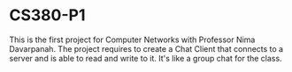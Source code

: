 # CS380-P1

This is the first project for Computer Networks with Professor Nima Davarpanah. The project requires to create a Chat Client that connects to a server and is able to read and write to it. It's like a group chat for the class.
